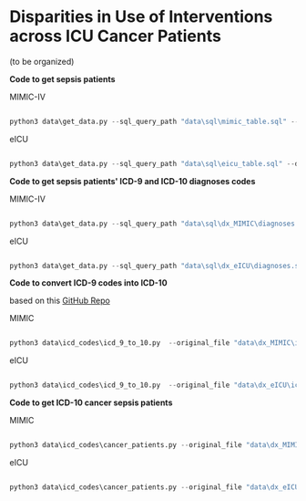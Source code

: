 # Disparities in Use of Interventions across ICU Cancer Patients


(to be organized)

**Code to get sepsis patients**

MIMIC-IV

```py

python3 data\get_data.py --sql_query_path "data\sql\mimic_table.sql" --destination_path "data\sepsis_MIMIC\sepsis_all.csv"

```

eICU

```py

python3 data\get_data.py --sql_query_path "data\sql\eicu_table.sql" --destination_path "data\sepsis_eICU\sepsis_all.csv"

```



**Code to get sepsis patients' ICD-9 and ICD-10 diagnoses codes**

MIMIC-IV

```py

python3 data\get_data.py --sql_query_path "data\sql\dx_MIMIC\diagnoses.sql" --destination_path "data\dx_MIMIC\icd_9_and_10.csv"

```

eICU

```py

python3 data\get_data.py --sql_query_path "data\sql\dx_eICU\diagnoses.sql" --destination_path "data\dx_eICU\icd_9_and_10.csv"

```


**Code to convert ICD-9 codes into ICD-10**

based on this [GitHub Repo](https://github.com/AtlasCUMC/ICD10-ICD9-codes-conversion)

MIMIC

```py

python3 data\icd_codes\icd_9_to_10.py  --original_file "data\dx_MIMIC\icd_9_and_10.csv" --result_file "data\dx_MIMIC\icd_10_only.csv" --dataset "MIMIC"

```

eICU

```py

python3 data\icd_codes\icd_9_to_10.py  --original_file "data\dx_eICU\icd_9_and_10.csv" --result_file "data\dx_eICU\icd_10_only.csv" --dataset "eICU"

```

**Code to get ICD-10 cancer sepsis patients**

MIMIC

```py

python3 data\icd_codes\cancer_patients.py --original_file "data\dx_MIMIC\icd_10_only.csv" --result_file "data\dx_MIMIC\sepsis_cancer_only.csv" --dataset "MIMIC"

```

eICU

```py

python3 data\icd_codes\cancer_patients.py --original_file "data\dx_eICU\icd_10_only.csv" --result_file "data\dx_eICU\sepsis_cancer_only.csv" --datatset "eICU"

```